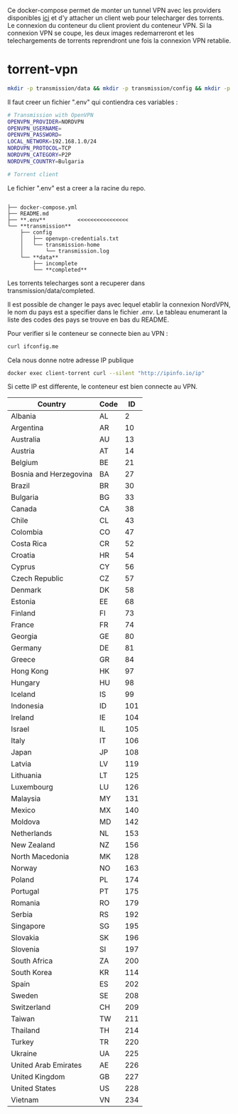 Ce docker-compose permet de monter un tunnel VPN avec les providers disponibles [ici](https://haugene.github.io/docker-transmission-openvpn/supported-providers/) et d'y attacher un client web pour telecharger des torrents. Le connexion du conteneur du client provient du conteneur VPN. Si la connexion VPN se coupe, les deux images redemarreront et les telechargements de torrents reprendront une fois la connexion VPN retablie. 

# torrent-vpn
```bash
mkdir -p transmission/data && mkdir -p transmission/config && mkdir -p transmission/transmission-data && chmod -R 777 transmission
```

Il faut creer un fichier ".env" qui contiendra ces variables : 
```bash
# Transmission with OpenVPN
OPENVPN_PROVIDER=NORDVPN
OPENVPN_USERNAME=
OPENVPN_PASSWORD=
LOCAL_NETWORK=192.168.1.0/24
NORDVPN_PROTOCOL=TCP
NORDVPN_CATEGORY=P2P
NORDVPN_COUNTRY=Bulgaria

# Torrent client
```
Le fichier ".env" est a creer a la racine du repo. 
```

├── docker-compose.yml
├── README.md
├── **.env**          <<<<<<<<<<<<<<<<
└── **transmission**
    ├── config
    │   ├── openvpn-credentials.txt
    │   └── transmission-home
    │       └── transmission.log
    └── **data**
        ├── incomplete
        └── **completed**

```
Les torrents telecharges sont a recuperer dans transmission/data/completed. 

Il est possible de changer le pays avec lequel etablir la connexion NordVPN, le nom du pays est a specifier dans le fichier *.env*. Le tableau enumerant la liste des codes des pays se trouve en bas du README. 


Pour verifier si le conteneur se connecte bien au VPN :
```bash
curl ifconfig.me
```
Cela nous donne notre adresse IP publique
```bash
docker exec client-torrent curl --silent "http://ipinfo.io/ip"
```
Si cette IP est differente, le conteneur est bien connecte au VPN.


Country | Code | ID
--- | --- | ---
Albania | AL | 2
Argentina | AR | 10
Australia | AU | 13
Austria | AT | 14
Belgium | BE | 21
Bosnia and Herzegovina | BA | 27
Brazil | BR | 30
Bulgaria | BG | 33
Canada | CA | 38
Chile | CL | 43
Colombia | CO | 47
Costa Rica | CR | 52
Croatia | HR | 54
Cyprus | CY | 56
Czech Republic | CZ | 57
Denmark | DK | 58
Estonia | EE | 68
Finland | FI | 73
France | FR | 74
Georgia | GE | 80
Germany | DE | 81
Greece | GR | 84
Hong Kong | HK | 97
Hungary | HU | 98
Iceland | IS | 99
Indonesia | ID | 101
Ireland | IE | 104
Israel | IL | 105
Italy | IT | 106
Japan | JP | 108
Latvia | LV | 119
Lithuania | LT | 125
Luxembourg | LU | 126
Malaysia | MY | 131
Mexico | MX | 140
Moldova | MD | 142
Netherlands | NL | 153
New Zealand | NZ | 156
North Macedonia | MK | 128
Norway | NO | 163
Poland | PL | 174
Portugal | PT | 175
Romania | RO | 179
Serbia | RS | 192
Singapore | SG | 195
Slovakia | SK | 196
Slovenia | SI | 197
South Africa | ZA | 200
South Korea | KR | 114
Spain | ES | 202
Sweden | SE | 208
Switzerland | CH | 209
Taiwan | TW | 211
Thailand | TH | 214
Turkey | TR | 220
Ukraine | UA | 225
United Arab Emirates | AE | 226
United Kingdom | GB | 227
United States | US | 228
Vietnam | VN | 234
